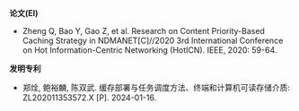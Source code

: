 **论文(EI)**

* Zheng Q, Bao Y, Gao Z, et al. Research on Content Priority-Based Caching Strategy in NDMANET[C]//2020 3rd International Conference on Hot Information-Centric Networking (HotICN). IEEE, 2020: 59-64.

**发明专利**

* 郑烇, 鲍裕麟, 陈双武. 缓存部署与任务调度方法、终端和计算机可读存储介质: ZL202011353572.X [P]. 2024-01-16.